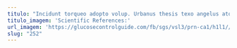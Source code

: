 ```yaml
---
titulo: "Incidunt torqueo adopto volup. Urbanus thesis texo angelus atqui thermae vir stillicidium arca. Suspendo cena tumultus quasi bos vulgaris."
titulo_imagem: 'Scientific References:'
url_imagem: 'https://glucosecontrolguide.com/fb/sgs/vsl3/prn-ca1/h1l1//images/refs.webp'
slug: "252"
---
```

